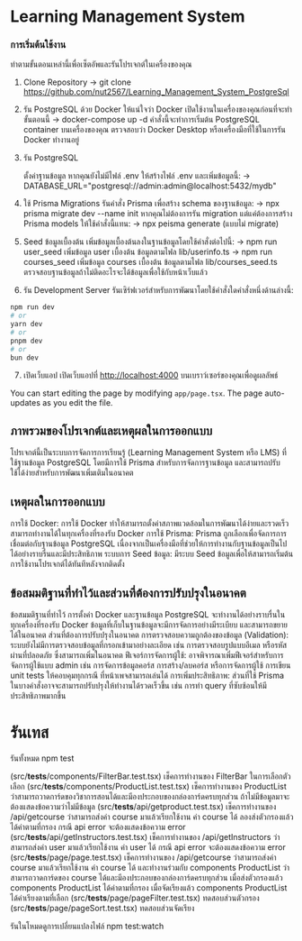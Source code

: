 # Learning Management System

### การเริ่มต้นใช้งาน

ทำตามขั้นตอนเหล่านี้เพื่อเซ็ตอัพและรันโปรเจกต์ในเครื่องของคุณ

1. Clone Repository
   -> git clone https://github.com/nut2567/Learning_Management_System_PostgreSql

2. รัน PostgreSQL ด้วย Docker
   ให้แน่ใจว่า Docker เปิดใช้งานในเครื่องของคุณก่อนที่จะทำขั้นตอนนี้
   -> docker-compose up -d
   คำสั่งนี้จะทำการเริ่มต้น PostgreSQL container บนเครื่องของคุณ ตรวจสอบว่า Docker Desktop หรือเครื่องมือที่ใช้ในการรัน Docker ทำงานอยู่

3. รัน PostgreSQL

   ตั้งค่าฐานข้อมูล
   หากคุณยังไม่มีไฟล์ .env ให้สร้างไฟล์ .env และเพิ่มข้อมูลนี้:
   -> DATABASE_URL="postgresql://admin:admin@localhost:5432/mydb"

4. ใช้ Prisma Migrations
   รันคำสั่ง Prisma เพื่อสร้าง schema ของฐานข้อมูล:
   -> npx prisma migrate dev --name init
   หากคุณไม่ต้องการรัน migration แต่แค่ต้องการสร้าง Prisma models ให้ใช้คำสั่งนี้แทน:
   -> npx peisma generate
   (แบบไม่ migrate)

5. Seed ข้อมูลเบื้องต้น
   เพิ่มข้อมูลเบื้องต้นลงในฐานข้อมูลโดยใช้คำสั่งต่อไปนี้:
   -> npm run user_seed
   เพิ่มข้อมูล user เบื้องต้น ข้อมูลตามไฟล lib/userinfo.ts
   -> npm run courses_seed
   เพิ่มข้อมูล courses เบื้องต้น ข้อมูลตามไฟล lib/courses_seed.ts
   ตรวจสอบฐานข้อมูลถ้าไม่ติดอะไรจะได้ข้อมูลเพื่อใช้กับหน้าเว็บแล้ว

6. รัน Development Server
   รันเซิร์ฟเวอร์สำหรับการพัฒนาโดยใช้คำสั่งใดคำสั่งหนึ่งด้านล่างนี้:

```bash
npm run dev
# or
yarn dev
# or
pnpm dev
# or
bun dev
```

7. เปิดเว็บแอป
   เปิดเว็บแอปที่ [http://localhost:4000](http://localhost:4000) บนเบราว์เซอร์ของคุณเพื่อดูผลลัพธ์

You can start editing the page by modifying `app/page.tsx`. The page auto-updates as you edit the file.

## ภาพรวมของโปรเจกต์และเหตุผลในการออกแบบ

โปรเจกต์นี้เป็นระบบการจัดการการเรียนรู้ (Learning Management System หรือ LMS) ที่ใช้ฐานข้อมูล PostgreSQL โดยมีการใช้ Prisma สำหรับการจัดการฐานข้อมูล และสามารถปรับใช้ได้ง่ายสำหรับการพัฒนาเพิ่มเติมในอนาคต

## เหตุผลในการออกแบบ

การใช้ Docker: การใช้ Docker ทำให้สามารถตั้งค่าสภาพแวดล้อมในการพัฒนาได้ง่ายและรวดเร็ว สามารถทำงานได้ในทุกเครื่องที่รองรับ Docker
การใช้ Prisma: Prisma ถูกเลือกเพื่อจัดการการเชื่อมต่อกับฐานข้อมูล PostgreSQL เนื่องจากเป็นเครื่องมือที่ช่วยให้การทำงานกับฐานข้อมูลเป็นไปได้อย่างราบรื่นและมีประสิทธิภาพ
ระบบการ Seed ข้อมูล: มีระบบ Seed ข้อมูลเพื่อให้สามารถเริ่มต้นการใช้งานโปรเจกต์ได้ทันทีหลังจากติดตั้ง

## ข้อสมมติฐานที่ทำไว้และส่วนที่ต้องการปรับปรุงในอนาคต

ข้อสมมติฐานที่ทำไว้
การตั้งค่า Docker และฐานข้อมูล PostgreSQL จะทำงานได้อย่างราบรื่นในทุกเครื่องที่รองรับ Docker
ข้อมูลที่เก็บในฐานข้อมูลจะมีการจัดการอย่างมีระเบียบ และสามารถขยายได้ในอนาคต
ส่วนที่ต้องการปรับปรุงในอนาคต
การตรวจสอบความถูกต้องของข้อมูล (Validation): ระบบยังไม่มีการตรวจสอบข้อมูลที่กรอกเข้ามาอย่างละเอียด เช่น การตรวจสอบรูปแบบอีเมล หรือรหัสผ่านที่ปลอดภัย ซึ่งสามารถเพิ่มในอนาคต
ฟีเจอร์การจัดการผู้ใช้: อาจพิจารณาเพิ่มฟีเจอร์สำหรับการจัดการผู้ใช้แบบ admin
เช่น การจัดการข้อมูลคอร์ส การสร้าง/ลบคอร์ส หรือการจัดการผู้ใช้ การเขียน unit tests ให้คอบคุมทุกกรณี ที่หน้าเพจสามารถเล่นได้
การเพิ่มประสิทธิภาพ: ส่วนที่ใช้ Prisma ในบางคำสั่งอาจจะสามารถปรับปรุงให้ทำงานได้รวดเร็วขึ้น เช่น การทำ query ที่ซับซ้อนให้มีประสิทธิภาพมากขึ้น

# รันเทส

รันทั้งหมด
npm test

(src/**tests**/components/FilterBar.test.tsx)
เช็คการทำงานของ FilterBar ในการเลือกตัวเลือก
(src/**tests**/components/ProductList.test.tsx)
เช็คการทำงานของ ProductList ว่าสามารถวาดการ์ดของวิชาการสอนได้และมีองประกอบของกล่องการ์ดครบทุกส่วน
ถ้าไม่มีข้อมูลมาจะต้องแสดงข้อความว่าไม่มีข้อมูล
(src/**tests**/api/getproduct.test.tsx)
เช็คการทำงานของ /api/getcourse ว่าสามารถส่งค่า course มาแล้วเรียกใช้งาน ค่า course ได้ ลองส่งตัวกรองแล้วได้ค่าตามที่กรอง
กรณี api error จะต้องแสดงข้อความ error
(src/**tests**/api/getInstructors.test.tsx)
เช็คการทำงานของ /api/getInstructors ว่าสามารถส่งค่า user มาแล้วเรียกใช้งาน ค่า user ได้
กรณี api error จะต้องแสดงข้อความ error
(src/**tests**/page/page.test.tsx)
เช็คการทำงานของ /api/getcourse ว่าสามารถส่งค่า course มาแล้วเรียกใช้งาน ค่า course ได้
และทำงานร่วมกับ components ProductList ว่าสามารถวาดการ์ดของ course ได้และมีองประกอบของกล่องการ์ดครบทุกส่วน
เมื่อส่งตัวกรองแล้ว components ProductList ได้ค่าตามที่กรอง
เมื่อจัดเรียงแล้ว components ProductList ได้ค่าเรียงตามที่เลือก
(src/**tests**/page/pageFilter.test.tsx)
ทดสอบส่วนตัวกรอง
(src/**tests**/page/pageSort.test.tsx)
ทดสอบส่วนจัดเรียง

รันในโหมดดูการเปลี่ยนแปลงไฟล์
npm test:watch
